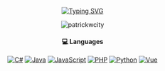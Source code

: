 <p align="center">
<a href="https://git.io/typing-svg"><img src="https://readme-typing-svg.demolab.com?font=Fira+Code&pause=1000&center=true&vCenter=true&width=435&lines=Now+Loading%3A;%F0%9F%91%8B+Welcome+to+my+profile!+%F0%9F%91%8B;Translating+.+.+.;Transmitiendo%3A;%F0%9F%91%8B+%C2%A1Bienvenido+a+mi+perfil!+%F0%9F%91%8B;Traduciendo+.+.+." alt="Typing SVG" /></a>
</p>
<p align="center">
    <img src="https://komarev.com/ghpvc/?username=PatrickWCity" alt="patrickwcity" />
</p>

<h4 align="center">💻 Languages</h4>

<p align="center">
<a href="https://github.com/search?q=user%3APatrickWCity+language%3AC%23&type=repositories"><img alt="C#" src="https://custom-icon-badges.demolab.com/badge/C%23-68217A.svg?logo=cs2&logoColor=white"></a>
<a href="https://github.com/search?q=user%3APatrickWCity+language%3AJava&type=repositories"><img alt="Java" src="https://custom-icon-badges.demolab.com/badge/Java-007396.svg?logo=java&logoColor=white"></a>
<a href="https://github.com/search?q=user%3APatrickWCity+language%3Ajavascript&type=repositories"><img alt="JavaScript" src="https://img.shields.io/badge/JavaScript-F7DF1E.svg?logo=javascript&logoColor=black"></a>
<a href="https://github.com/search?q=user%3APatrickWCity+language%3APHP&type=repositories"><img alt="PHP" src="https://img.shields.io/badge/php-%23777BB4.svg?&logo=php&logoColor=white"></a>
<a href="https://github.com/search?q=user%3APatrickWCity+language%3Apython&type=repositories"><img alt="Python" src="https://img.shields.io/badge/Python-14354C.svg?logo=python&logoColor=white"></a>
<a href="https://github.com/search?q=user%3APatrickWCity+language%3AVue&type=repositories"><img alt="Vue" src="https://img.shields.io/badge/Vue.js-4FC08D?logo=vuedotjs&logoColor=fff"></a>
</p>
